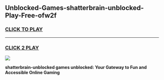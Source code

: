 
## Unblocked-Games-shatterbrain-unblocked-Play-Free-ofw2f
<h3>
<a href="https://premium76.site?title=shatterbrain-unblocked&ref=23A">CLICK TO PLAY</a></h3>
<hr>

<h3>
<a href="https://premium76.site?title=shatterbrain-unblocked&ref=23A">CLICK 2 PLAY</a>
  
</h3>

<a href="https://premium76.site?title=shatterbrain-unblocked&ref=23A"><img src="https://clearcache.store/games.png"></a>


**shatterbrain-unblocked games unblocked: Your Gateway to Fun and Accessible Online Gaming**
